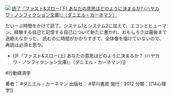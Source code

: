 [![](https://images-na.ssl-images-amazon.com/images/I/51HKpCCVV0L._SX341_BO1204203200_.jpg)](https://www.amazon.co.jp/exec/obidos/asin/B00ARDNMDC/choiyaki81-22/)
[読了『ファスト&スロー(下) あなたの意思はどのように決まるか? (ハヤカワ・ノンフィクション文庫)』（ダニエル・カーネマン）](https://www.amazon.co.jp/exec/obidos/asin/B00ARDNMDC/choiyaki81-22/)

だいーぶ時間をかけて読了。システム1とシステム2に加えて、エコンとヒューマン、経験する自己と記憶する自己について新たに書かれ、おもしろさは最後まで途絶えなかった。
読むのに時間がかかりすぎて、全体像を描けていないので、再読は必須と思う。

- [[F『ファスト&スロー(上) あなたの意思はどのように決まるか？ (ハヤカワ・ノンフィクション文庫)』（ダニエル・カーネマン）]]

#行動経済学

著者： #ダニエル・カーネマン 
出版社： #早川書房 
発行：2012
分類：[[14心理学]]


